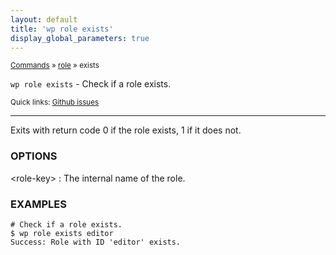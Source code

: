 ```yaml
---
layout: default
title: 'wp role exists'
display_global_parameters: true
---
```


<small>[Commands](/commands/) &raquo; [role](/commands/role/) &raquo; exists</small>

`wp role exists` - Check if a role exists.

<small>Quick links: <a href="https://github.com/wp-cli/wp-cli/issues?q=is%3Aopen+label%3Acommand%3Arole-exists+sort%3Aupdated-desc">Github issues</a></small>

<hr />

Exits with return code 0 if the role exists, 1 if it does not.

### OPTIONS

&lt;role-key&gt;
: The internal name of the role.

### EXAMPLES

    # Check if a role exists.
    $ wp role exists editor
    Success: Role with ID 'editor' exists.



